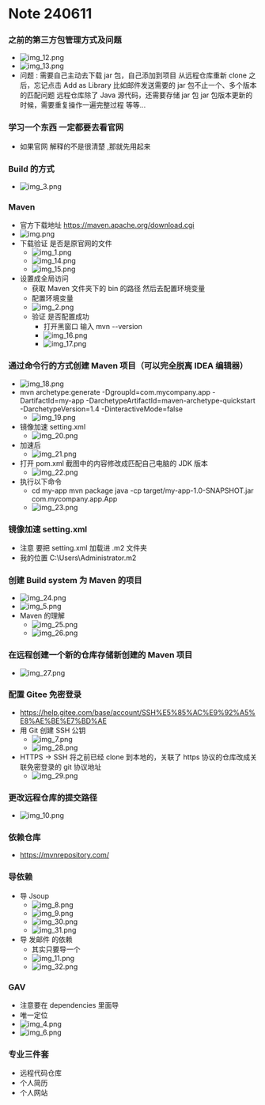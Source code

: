 # Note 240611

### 之前的第三方包管理方式及问题
- ![img_12.png](img_12.png)
- ![img_13.png](img_13.png)
- 问题 :
  需要自己主动去下载 jar 包，自己添加到项目
  从远程仓库重新 clone 之后，忘记点击 Add as Library
  比如邮件发送需要的 jar 包不止一个、多个版本的匹配问题
  远程仓库除了 Java 源代码，还需要存储 jar 包
  jar 包版本更新的时候，需要重复操作一遍完整过程
  等等...

### 学习一个东西 一定都要去看官网
- 如果官网 解释的不是很清楚 ,那就先用起来

### Build 的方式
- ![img_3.png](img_3.png)

### Maven
- 官方下载地址 https://maven.apache.org/download.cgi
- ![img.png](img.png)
- 下载验证 是否是原官网的文件
  - ![img_1.png](img_1.png)
  - ![img_14.png](img_14.png)
  - ![img_15.png](img_15.png)
- 设置成全局访问
  - 获取 Maven 文件夹下的 bin 的路径 然后去配置环境变量
  - 配置环境变量
  - ![img_2.png](img_2.png)
  - 验证 是否配置成功
    - 打开黑窗口 输入 mvn --version
    - ![img_16.png](img_16.png)
    - ![img_17.png](img_17.png)

### 通过命令行的方式创建 Maven 项目（可以完全脱离 IDEA 编辑器）
- ![img_18.png](img_18.png)
- mvn archetype:generate -DgroupId=com.mycompany.app -DartifactId=my-app -DarchetypeArtifactId=maven-archetype-quickstart -DarchetypeVersion=1.4 -DinteractiveMode=false
  - ![img_19.png](img_19.png)
- 镜像加速 setting.xml
  - ![img_20.png](img_20.png)
- 加速后
  - ![img_21.png](img_21.png)
- 打开 pom.xml 截图中的内容修改成匹配自己电脑的 JDK 版本
  - ![img_22.png](img_22.png)
- 执行以下命令
  - cd my-app
    mvn package
    java -cp target/my-app-1.0-SNAPSHOT.jar com.mycompany.app.App
  - ![img_23.png](img_23.png)

### 镜像加速 setting.xml
- 注意 要把 setting.xml 加载进 .m2 文件夹
- 我的位置  C:\Users\Administrator\.m2

### 创建 Build system 为 Maven 的项目
- ![img_24.png](img_24.png)
- ![img_5.png](img_5.png)
- Maven 的理解
  - ![img_25.png](img_25.png)
  - ![img_26.png](img_26.png)

### 在远程创建一个新的仓库存储新创建的 Maven 项目
- ![img_27.png](img_27.png)

### 配置 Gitee 免密登录
- https://help.gitee.com/base/account/SSH%E5%85%AC%E9%92%A5%E8%AE%BE%E7%BD%AE
- 用 Git 创建 SSH 公钥
  - ![img_7.png](img_7.png)
  - ![img_28.png](img_28.png)
- HTTPS -> SSH
  将之前已经 clone 到本地的，关联了 https 协议的仓库改成关联免密登录的 git 协议地址
  - ![img_29.png](img_29.png)

### 更改远程仓库的提交路径
- ![img_10.png](img_10.png)

### 依赖仓库
- https://mvnrepository.com/

### 导依赖
- 导 Jsoup
  - ![img_8.png](img_8.png)
  - ![img_9.png](img_9.png)
  - ![img_30.png](img_30.png)
  - ![img_31.png](img_31.png)
- 导 发邮件 的依赖
  - 其实只要导一个
  - ![img_11.png](img_11.png)
  - ![img_32.png](img_32.png)

### GAV
- 注意要在 dependencies 里面导
- 唯一定位
- ![img_4.png](img_4.png)
- ![img_6.png](img_6.png)

### 专业三件套
- 远程代码仓库
- 个人简历
- 个人网站